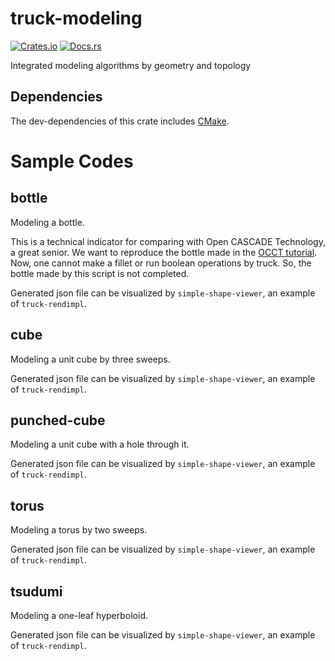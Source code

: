 # truck-modeling
[![Crates.io](https://img.shields.io/crates/v/truck-modeling.svg)](https://crates.io/crates/truck-modeling) [![Docs.rs](https://docs.rs/truck-modeling/badge.svg)](https://docs.rs/truck-modeling)

Integrated modeling algorithms by geometry and topology
## Dependencies
The dev-dependencies of this crate includes [CMake](https://cmake.org).

# Sample Codes
## bottle
Modeling a bottle.

This is a technical indicator for comparing with Open CASCADE Technology, a great senior.
We want to reproduce the bottle made in the [OCCT tutorial].
Now, one cannot make a fillet or run boolean operations by truck.
So, the bottle made by this script is not completed.

Generated json file can be visualized by `simple-shape-viewer`, an example of `truck-rendimpl`.

[OCCT tutorial]: https://dev.opencascade.org/doc/overview/html/occt__tutorial.html
## cube
Modeling a unit cube by three sweeps.

Generated json file can be visualized by `simple-shape-viewer`, an example of `truck-rendimpl`.
## punched-cube
Modeling a unit cube with a hole through it.

Generated json file can be visualized by `simple-shape-viewer`, an example of `truck-rendimpl`.
## torus
Modeling a torus by two sweeps.

Generated json file can be visualized by `simple-shape-viewer`, an example of `truck-rendimpl`.
## tsudumi
Modeling a one-leaf hyperboloid.

Generated json file can be visualized by `simple-shape-viewer`, an example of `truck-rendimpl`.
